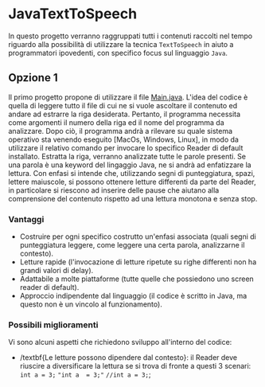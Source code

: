 # JavaTextToSpeech
In questo progetto verranno raggruppati tutti i contenuti raccolti nel tempo riguardo alla possibilità di utilizzare la tecnica `TextToSpeech` in aiuto a programmatori ipovedenti,
con specifico focus sul linguaggio `Java`.

## Opzione 1 
Il primo progetto propone di utilizzare il file [Main.java](/Project1/Main.java). L'idea del codice è quella di leggere tutto il file di cui ne si vuole ascoltare il contenuto ed andare ad estrarre la riga desiderata. Pertanto, il programma necessita come argomenti il numero della riga ed il nome del programma da analizzare. 
Dopo ciò, il programma andrà a rilevare su quale sistema operativo sta venendo eseguito [MacOs, Windows, Linux], in modo da utilizzare il relativo comando per invocare lo specifico Reader di default installato. 
Estratta la riga, verranno analizzate tutte le parole presenti. Se una parola è una keyword del lingaggio Java, ne si andrà ad enfatizzare la lettura. 
Con enfasi si intende che, utilizzando segni di punteggiatura, spazi, lettere maiuscole, si possono ottenere letture differenti da parte del Reader, in particolare si riescono ad inserire delle pause che aiutano alla comprensione del contenuto rispetto ad una lettura monotona e senza stop. 

### Vantaggi
  -  Costruire per ogni specifico costrutto un'enfasi associata (quali segni di punteggiatura leggere, come leggere una certa parola, analizzarne il contesto).
  -  Letture rapide (l'invocazione di letture ripetute su righe differenti non ha grandi valori di delay).
  -  Adattabile a molte piattaforme (tutte quelle che possiedono uno screen reader di default).
  -  Approccio indipendente dal linguaggio (il codice è scritto in Java, ma questo non è un vincolo al funzionamento). 

### Possibili miglioramenti 
Vi sono alcuni aspetti che richiedono sviluppo all'interno del codice: 
  - /textbf{Le letture possono dipendere dal contesto}: il Reader deve riuscire a diversificare la lettura se si trova di fronte a questi 3 scenari: `int a = 3;` `"int a  = 3;"` `//int a = 3;`; 
